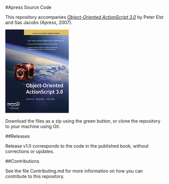 #Apress Source Code

This repository accompanies [*Object-Oriented ActionScript 3.0*](http://www.apress.com/9781590598450) by Peter Elst and Sas Jacobs (Apress, 2007).

![Cover image](9781590598450.jpg)

Download the files as a zip using the green button, or clone the repository to your machine using Git.

##Releases

Release v1.0 corresponds to the code in the published book, without corrections or updates.

##Contributions

See the file Contributing.md for more information on how you can contribute to this repository.

